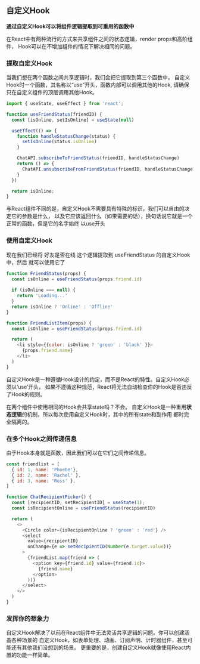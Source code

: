 
## 自定义Hook

**通过自定义Hook可以将组件逻辑提取到可重用的函数中**

在React中有两种流行的方式来共享组件之间的状态逻辑，render props和高阶组件，
Hook可以在不增加组件的情况下解决相同的问题。

### 提取自定义Hook

当我们想在两个函数之间共享逻辑时，我们会把它提取到第三个函数中。
自定义Hook时一个函数，其名称以“use”开头，函数内部可以调用其他的Hook,
请确保只在自定义组件的顶层调用其他Hook。

```js
import { useState, useEffect } from 'react';

function useFriendStatus(friendID) {
  const [isOnline, setIsOnline] = useState(null)

  useEffect(() => {
    function handleStatusChange(status) {
      setIsOnline(status.isOnline)
    }

    ChatAPI.subscribeToFriendStatus(friendID, handleStatusChange)
    return () => {
      ChatAPI.unsubscribeFromFriendStatus(friendID, handleStatusChange)
    }
  })

  return isOnline;
}
```

与React组件不同的是，自定义Hook不需要具有特殊的标识，我们可以自由的决定它的参数是什么，
以及它应该返回什么（如果需要的话），换句话说它就是一个正常的函数，但是它的名字始终
以use开头

### 使用自定义Hook

现在我们已经将 好友是否在线 这个逻辑提取到 useFriendStatus 的自定义Hook中，然后
就可以使用它了

```js
function FriendStatus(props) {
  const isOnline = useFriendStatus(props.friend.id)
  
  if (isOnline === null) {
    return 'Loading...'
  }
  return isOnline ? 'Online' : 'Offline'
}

function FriendListItem(props) {
  const isOnline = useFriendStatus(props.friend.id)

  return (
    <li style={{color: isOnline ? 'green' : 'black' }}>
      {props.friend.name}
    </li>
  )
}
```

自定义Hook是一种遵循Hook设计的约定，而不是React的特性。自定义Hook必须以‘use’开头，
如果不遵循这种规范，React将无法自动检查你的Hook是否违反了Hook的规则。

在两个组件中使用相同的Hook会共享state吗？不会。
自定义Hook是一种重用**状态逻辑**的机制，所以每次使用自定义Hook时，其中的所有state和副作用
都时完全隔离的。

### 在多个Hook之间传递信息

由于Hook本身就是函数，因此我们可以在它们之间传递信息。

```js
const friendlist = [
  { id: 1, name: 'Phoebe'},
  { id: 2, name: 'Rachel' },
  { id: 3, name: 'Ross' },
]

function ChatRecipientPicker() {
  const [recipientID, setRecipientID] = useState(1);
  const isRecipientOnline = useFriendStatus(recipientID)

  return (
    <>
      <Circle color={isRecipientOnline ? 'green' : 'red'} />
      <select
        value={recipientID}
        onChange={e => setRecipientID(Number(e.target.value))}
      >
        {friendList.map(friend => (
          <option key={friend.id} value={friend.id}>
            {friend.name}
          </option>
        ))}
      </select>
    </>
  )
}
```

### 发挥你的想象力

自定义Hook解决了以前在React组件中无法灵活共享逻辑的问题。你可以创建涵盖各种场景的
自定义Hook，如表单处理、动画、订阅声明、计时器组件，甚至可能还有其他我们没想到的场景。
更重要的是，创建自定义Hook就像使用React内置的功能一样简单。
